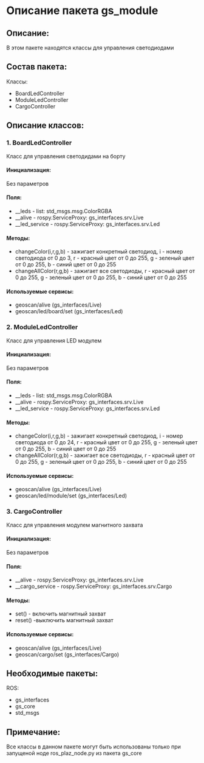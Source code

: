 # Описание пакета gs_module

## Описание:
В этом пакете находятся классы для управления светодиодами

## Состав пакета:
Классы:
* BoardLedController
* ModuleLedController
* CargoController

## Описание классов:

### 1. BoardLedController
Класс для управления светодидами на борту

#### Инициализация:
Без параметров

#### Поля:
* __leds - list: std_msgs.msg.ColorRGBA
* __alive - rospy.ServiceProxy: gs_interfaces.srv.Live
* __led_service - rospy.ServiceProxy: gs_interfaces.srv.Led

#### Методы:
* changeColor(i,r,g,b) - зажигает конкретный светодиод, i - номер светодиода от 0 до 3, r - красный цвет от 0 до 255, g - зеленый цвет от 0 до 255, b - синий цвет от 0 до 255
* changeAllColor(r,g,b) - зажигает все светодиоды,  r - красный цвет от 0 до 255, g - зеленый цвет от 0 до 255, b - синий цвет от 0 до 255

#### Используемые сервисы:
* geoscan/alive (gs_interfaces/Live)
* geoscan/led/board/set (gs_interfaces/Led)

### 2. ModuleLedController
Класс для управления LED модулем

#### Инициализация:
Без параметров

#### Поля:
* __leds - list: std_msgs.msg.ColorRGBA
* __alive - rospy.ServiceProxy: gs_interfaces.srv.Live
* __led_service - rospy.ServiceProxy: gs_interfaces.srv.Led

#### Методы:
* changeColor(i,r,g,b) - зажигает конкретный светодиод, i - номер светодиода от 0 до 24, r - красный цвет от 0 до 255, g - зеленый цвет от 0 до 255, b - синий цвет от 0 до 255
* changeAllColor(r,g,b) - зажигает все светодиоды, r - красный цвет от 0 до 255, g - зеленый цвет от 0 до 255, b - синий цвет от 0 до 255

#### Используемые сервисы:
* geoscan/alive (gs_interfaces/Live)
* geoscan/led/module/set (gs_interfaces/Led)

### 3. CargoController
Класс для управления модулем магнитного захвата

#### Инициализация:
Без параметров

#### Поля:
* __alive - rospy.ServiceProxy: gs_interfaces.srv.Live
* __cargo_service - rospy.ServiceProxy: gs_interfaces.srv.Cargo

#### Методы:
* set() - включить магнитный захват
* reset() -выключить магнитный захват

#### Используемые сервисы:
* geoscan/alive (gs_interfaces/Live)
* geoscan/cargo/set (gs_interfaces/Cargo)

## Необходимые пакеты:
ROS:
* gs_interfaces
* gs_core
* std_msgs

## Примечание:
Все классы в данном пакете могут быть использованы только при запущеной ноде ros_plaz_node.py из пакета gs_core